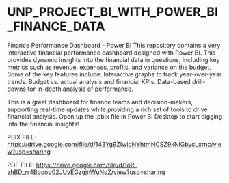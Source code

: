 # UNP_PROJECT_BI_WITH_POWER_BI_FINANCE_DATA
Finance Performance Dashboard - Power BI
This repository contains a very interactive financial performance dashboard designed with Power BI. This provides dynamic insights into the financial data in questions, including key metrics such as revenue, expenses, profits, and variance on the budget.
Some of the key features include:
Interactive graphs to track year-over-year trends.
Budget vs. actual analysis and financial KPIs.
Data-based drill-downs for in-depth analysis of performance.

This is a great dashboard for finance teams and decision-makers, supporting real-time updates while providing a rich set of tools to drive financial analysis. Open up the .pbix file in Power BI Desktop to start digging into the financial insights!

PBIX FILE: https://drive.google.com/file/d/143Yg9ZIwicNYhtmNCSZ9kNlGbycLxrnc/view?usp=sharing

PDF FILE: https://drive.google.com/file/d/1oR-zhBD_rr4Boooq02JUvEGzgjnWuNoZ/view?usp=sharing
